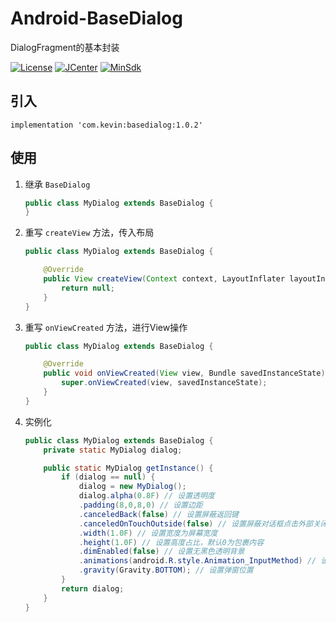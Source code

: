 # Android-BaseDialog
DialogFragment的基本封装

[![License](https://img.shields.io/badge/License%20-Apache%202-337ab7.svg?style=flat-square)](https://www.apache.org/licenses/LICENSE-2.0)
[![JCenter](https://img.shields.io/badge/%20JCenter%20-1.0.0-5bc0de.svg?style=flat-square)](https://bintray.com/xuehuayous/maven/Android-BaseDialog/_latestVersion)
[![MinSdk](https://img.shields.io/badge/%20MinSdk%20-%2014%2B%20-f0ad4e.svg?style=flat-square)](https://android-arsenal.com/api?level=14)

## 引入

```
implementation 'com.kevin:basedialog:1.0.2'
```

## 使用

1. 继承 `BaseDialog`

    ```java
    public class MyDialog extends BaseDialog {
    }
    ```
    
2. 重写 `createView` 方法，传入布局

    ```java
    public class MyDialog extends BaseDialog {
    
        @Override
        public View createView(Context context, LayoutInflater layoutInflater, ViewGroup viewGroup) {
            return null;
        }
    }
    ```

3. 重写 `onViewCreated` 方法，进行View操作

    ```java
    public class MyDialog extends BaseDialog {   
    
        @Override
        public void onViewCreated(View view, Bundle savedInstanceState) {
            super.onViewCreated(view, savedInstanceState);
        }
    }
    ```
    
4. 实例化

    ```java
    public class MyDialog extends BaseDialog {   
        private static MyDialog dialog;
    
        public static MyDialog getInstance() {
            if (dialog == null) {
                dialog = new MyDialog();
                dialog.alpha(0.8F) // 设置透明度
                .padding(8,0,8,0) // 设置边距
                .canceledBack(false) // 设置屏蔽返回键
                .canceledOnTouchOutside(false) // 设置屏蔽对话框点击外部关闭
                .width(1.0F) // 设置宽度为屏幕宽度
                .height(1.0F) // 设置高度占比，默认0为包裹内容
                .dimEnabled(false) // 设置无黑色透明背景
                .animations(android.R.style.Animation_InputMethod) // 设置动画
                .gravity(Gravity.BOTTOM); // 设置弹窗位置
            }
            return dialog;
        }
    }
    ```